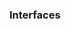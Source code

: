 <div id="title">

### Interfaces
</div>

<div id="body">

<include src="what/container-inParent-asPanel.md" boilerplate />

</div>